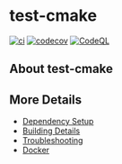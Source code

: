 # test-cmake

[![ci](https://github.com/MrPivato/test-cmake/actions/workflows/ci.yml/badge.svg)](https://github.com/MrPivato/test-cmake/actions/workflows/ci.yml)
[![codecov](https://codecov.io/gh/MrPivato/test-cmake/branch/main/graph/badge.svg)](https://codecov.io/gh/MrPivato/test-cmake)
[![CodeQL](https://github.com/MrPivato/test-cmake/actions/workflows/codeql-analysis.yml/badge.svg)](https://github.com/MrPivato/test-cmake/actions/workflows/codeql-analysis.yml)

## About test-cmake



## More Details

 * [Dependency Setup](README_dependencies.md)
 * [Building Details](README_building.md)
 * [Troubleshooting](README_troubleshooting.md)
 * [Docker](README_docker.md)
